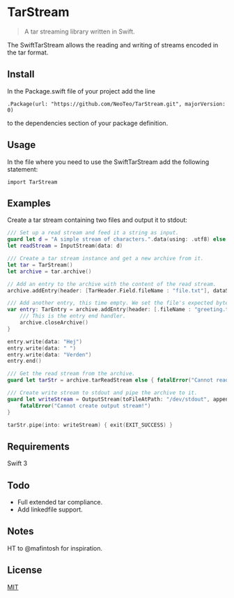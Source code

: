 # TarStream

> A tar streaming library written in Swift.

The SwiftTarStream allows the reading and writing of streams encoded in the tar format.

## Install

In the Package.swift file of your project add the line

`.Package(url: "https://github.com/NeoTeo/TarStream.git", majorVersion: 0)`

to the dependencies section of your package definition.

## Usage

In the file where you need to use the SwiftTarStream add the following statement:

`import TarStream`

## Examples

Create a tar stream containing two files and output it to stdout:

```Swift
/// Set up a read stream and feed it a string as input.
guard let d = "A simple stream of characters.".data(using: .utf8) else { fatalError("Invalid string!") }
let readStream = InputStream(data: d)

/// Create a tar stream instance and get a new archive from it.
let tar = TarStream()
let archive = tar.archive()

// Add an entry to the archive with the content of the read stream.
archive.addEntry(header: [TarHeader.Field.fileName : "file.txt"], dataStream: readStream)

/// Add another entry, this time empty. We set the file's expected byte size in octal.
var entry: TarEntry = archive.addEntry(header: [.fileName : "greeting.txt", .fileByteSize : "12"]) {
    /// This is the entry end handler. 
    archive.closeArchive()
}

entry.write(data: "Hej")
entry.write(data: " ")
entry.write(data: "Verden")
entry.end()

/// Get the read stream from the archive. 
guard let tarStr = archive.tarReadStream else { fatalError("Cannot read archive!") }

/// Create write stream to stdout and pipe the archive to it.
guard let writeStream = OutputStream(toFileAtPath: "/dev/stdout", append: false) else {
    fatalError("Cannot create output stream!")
}

tarStr.pipe(into: writeStream) { exit(EXIT_SUCCESS) }
```

## Requirements

Swift 3

## Todo

* Full extended tar compliance.
* Add linkedfile support.

## Notes

HT to @mafintosh for inspiration.

## License
[MIT](LICENSE)
